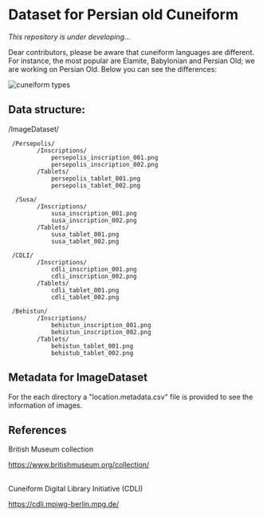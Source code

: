 # Dataset for Persian old Cuneiform

*This repository is under developing...*

Dear contributors, please be aware that cuneiform languages are different. For instance, the most popular are Elamite, Babylonian and Persian Old; we are working on Persian Old. Below you can see the differences:

![cuneiform types](https://github.com/Electronic-Persian-Old-Library/Persian-Old-Dataset/assets/74653444/edd64823-7c50-4231-9990-9ff723b1556f)



## Data structure:

/ImageDataset/

     /Persepolis/
            /Inscriptions/
                persepolis_inscription_001.png
                persepolis_inscription_002.png
            /Tablets/
                persepolis_tablet_001.png
                persepolis_tablet_002.png
                
      /Susa/
            /Inscriptions/
                susa_inscription_001.png
                susa_inscription_002.png
            /Tablets/
                susa_tablet_001.png
                susa_tablet_002.png
                
     /CDLI/
            /Inscriptions/
                cdli_inscription_001.png
                cdli_inscription_002.png
            /Tablets/
                cdli_tablet_001.png
                cdli_tablet_002.png  
                
     /Behistun/
            /Inscriptions/
                behistun_inscription_001.png
                behistun_inscription_002.png
            /Tablets/
                behistun_tablet_001.png
                behistub_tablet_002.png        
    


     
            
## Metadata for ImageDataset

For the each directory a "location.metadata.csv" file is provided to see the information of images. 

## References

British Museum collection

https://www.britishmuseum.org/collection/

</br>
Cuneiform Digital Library Initiative (CDLI)

https://cdli.mpiwg-berlin.mpg.de/





